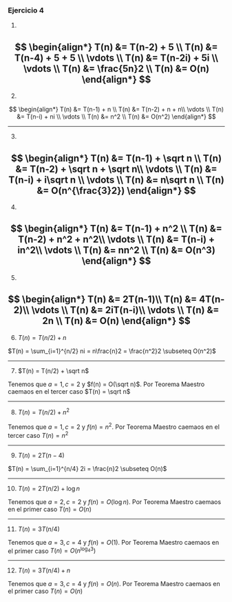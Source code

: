 ### Ejercicio 4

1)
$$
\begin{align*}
T(n) &= T(n-2) + 5 \\
T(n) &= T(n-4) + 5 + 5 \\ 
\vdots \\
T(n) &= T(n-2i) + 5i \\
\vdots \\
T(n) &= \frac{5n}2 \\
T(n) &= O(n)
\end{align*}
$$
---
2)

$$
\begin{align*}
T(n) &= T(n-1) + n \\
T(n) &= T(n-2) + n + n\\ 
\vdots \\
T(n) &= T(n-i) + ni \\
\vdots \\
T(n) &= n^2 \\
T(n) &= O(n^2)
\end{align*}
$$

---
3)

$$
\begin{align*}
T(n) &= T(n-1) + \sqrt n \\
T(n) &= T(n-2) + \sqrt n + \sqrt n\\ 
\vdots \\
T(n) &= T(n-i) + i\sqrt n \\
\vdots \\
T(n) &= n\sqrt n \\
T(n) &= O(n^{\frac{3}2})
\end{align*}
$$
---
4)
$$
\begin{align*}
T(n) &= T(n-1) + n^2 \\
T(n) &= T(n-2) + n^2 + n^2\\ 
\vdots \\
T(n) &= T(n-i) + in^2\\
\vdots \\
T(n) &= nn^2 \\
T(n) &= O(n^3)
\end{align*}
$$
---
5.

$$
\begin{align*}
T(n) &= 2T(n-1)\\
T(n) &= 4T(n-2)\\
\vdots \\
T(n) &= 2iT(n-i)\\
\vdots \\
T(n) &= 2n \\
T(n) &= O(n)
\end{align*}
$$
---
6. $T(n) = T(n/2) + n$

$T(n) = \sum_{i=1}^{n/2} ni = n\frac{n}2 = \frac{n^2}2 \subseteq O(n^2)$

---
7. $T(n) = T(n/2) + \sqrt n$

Tenemos que $a = 1, c = 2$ y $f(n) = O(\sqrt n)$. Por Teorema Maestro caemaos en el tercer caso $T(n) = \sqrt n$

---
8. $T(n) = T(n/2) + n^2$

Tenemos que $a = 1, c = 2$ y $f(n) = n^2$. Por Teorema Maestro caemaos en el tercer caso $T(n) = n^2$

---
9. $T(n) = 2T(n - 4)$

$T(n) = \sum_{i=1}^{n/4} 2i = \frac{n}2 \subseteq O(n)$

---
10. $T(n) = 2T(n/2) + \log n$

Tenemos que $a = 2, c = 2$ y $f(n) = O(\log n)$. Por Teorema Maestro caemaos en el primer caso $T(n) = O(n)$

---
11. $T(n) = 3T(n/4)$

Tenemos que $a = 3, c = 4$ y $f(n) = O(1)$. Por Teorema Maestro caemaos en el primer caso $T(n) = O(n^{\log_4 3})$

---
12. $T(n) = 3T(n/4) + n$

Tenemos que $a = 3, c = 4$ y $f(n) = O(n)$. Por Teorema Maestro caemaos en el primer caso $T(n) = O(n)$